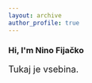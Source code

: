 ```yaml
---
layout: archive
author_profile: true
---
```


<style>
 p{
     font-size: 18px;
 }
</style>
<h3 class="archive__subtitle">Hi, I'm Nino Fijačko</h3>

Tukaj je vsebina.